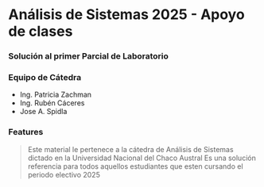 # Análisis de Sistemas 2025 - Apoyo de clases
### Solución al primer Parcial de Laboratorio

### Equipo de Cátedra
- Ing. Patricia Zachman
- Ing. Rubén Cáceres
- Jose A. Spidla

### Features

> Este material le pertenece a la cátedra de Análisis de Sistemas dictado en la Universidad Nacional del Chaco Austral
> Es una solución referencia para todos aquellos estudiantes que esten cursando el periodo electivo 2025
